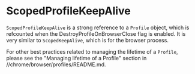 # ScopedProfileKeepAlive

`ScopedProfileKeepAlive` is a strong reference to a `Profile` object, which is
refcounted when the DestroyProfileOnBrowserClose flag is enabled. It is very
similar to `ScopedKeepAlive`, which is for the browser process.

For other best practices related to managing the lifetime of a `Profile`,
please see the "Managing lifetime of a Profile" section in
//chrome/browser/profiles/README.md.
